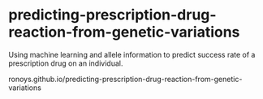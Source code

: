 # predicting-prescription-drug-reaction-from-genetic-variations
Using machine learning and allele information to predict success rate of a prescription drug on an individual. 

ronoys.github.io/predicting-prescription-drug-reaction-from-genetic-variations
